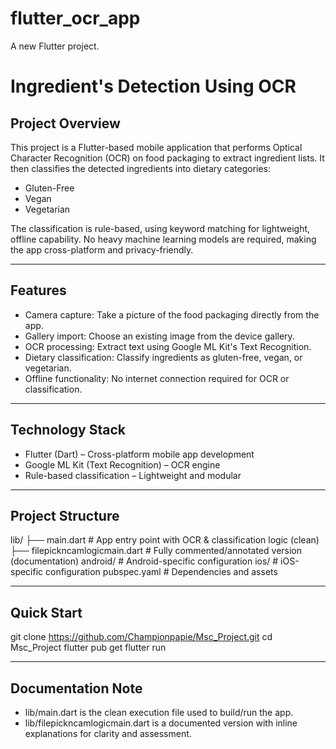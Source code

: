 # flutter_ocr_app

A new Flutter project.

# Ingredient's Detection Using OCR

## Project Overview
This project is a Flutter-based mobile application that performs Optical Character Recognition (OCR) on food packaging to extract ingredient lists.
It then classifies the detected ingredients into dietary categories:
- Gluten-Free
- Vegan
- Vegetarian

The classification is rule-based, using keyword matching for lightweight, offline capability. No heavy machine learning models are required, making the app cross-platform and privacy-friendly.

---

## Features
- Camera capture: Take a picture of the food packaging directly from the app.
- Gallery import: Choose an existing image from the device gallery.
- OCR processing: Extract text using Google ML Kit's Text Recognition.
- Dietary classification: Classify ingredients as gluten-free, vegan, or vegetarian.
- Offline functionality: No internet connection required for OCR or classification.

---

## Technology Stack
- Flutter (Dart) – Cross-platform mobile app development
- Google ML Kit (Text Recognition) – OCR engine
- Rule-based classification – Lightweight and modular

---

## Project Structure
lib/
├── main.dart                    # App entry point with OCR & classification logic (clean)
├── filepickncamlogicmain.dart   # Fully commented/annotated version (documentation)
android/                         # Android-specific configuration
ios/                             # iOS-specific configuration
pubspec.yaml                     # Dependencies and assets

---

## Quick Start
git clone https://github.com/Championpapie/Msc_Project.git
cd Msc_Project
flutter pub get
flutter run

---

## Documentation Note
- lib/main.dart is the clean execution file used to build/run the app.
- lib/filepickncamlogicmain.dart is a documented version with inline explanations for clarity and assessment.
